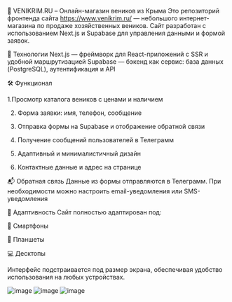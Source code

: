 🧹 VENIKRIM.RU – Онлайн-магазин веников из Крыма
Это репозиторий фронтенда сайта https://www.venikrim.ru/ — небольшого интернет-магазина по продаже хозяйственных веников. Сайт разработан с использованием Next.js и Supabase для управления данными и формой заявок.

🚀 Технологии
Next.js — фреймворк для React-приложений с SSR и удобной маршрутизацией
Supabase — бэкенд как сервис: база данных (PostgreSQL), аутентификация и API


🛠 Функционал

1.Просмотр каталога веников с ценами и наличием

2. Форма заявки: имя, телефон, сообщение

3. Отправка формы на Supabase и отображение обратной связи 

4. Получение сообщений пользователей в Телеграмм

5. Адаптивный и минималистичный дизайн 

6. Контактные данные и адрес на странице


📬 Обратная связь
Данные из формы отправляются в Телеграмм. При необходимости можно настроить email-уведомления или SMS-уведомления


📱 Адаптивность
Сайт полностью адаптирован под:

📱 Смартфоны

📱 Планшеты

💻 Десктопы

Интерфейс подстраивается под размер экрана, обеспечивая удобство использования на любых устройствах.

![image](https://github.com/user-attachments/assets/9efcf14a-9113-4e67-9d8c-35fe088a65e0)
![image](https://github.com/user-attachments/assets/0ade901c-ded6-49c9-a219-473e965e3b26)
![image](https://github.com/user-attachments/assets/fec69856-5890-4252-a1fa-df494d76dfc5)

